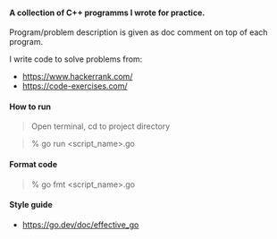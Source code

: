#### A collection of C++ programms I wrote for practice.
Program/problem description is given as doc comment on top of each program.

I write code to solve problems from:

- https://www.hackerrank.com/
- https://code-exercises.com/

#### How to run

> Open terminal, cd to project directory

> % go run <script_name>.go

#### Format code

> % go fmt <script_name>.go

#### Style guide

- https://go.dev/doc/effective_go
